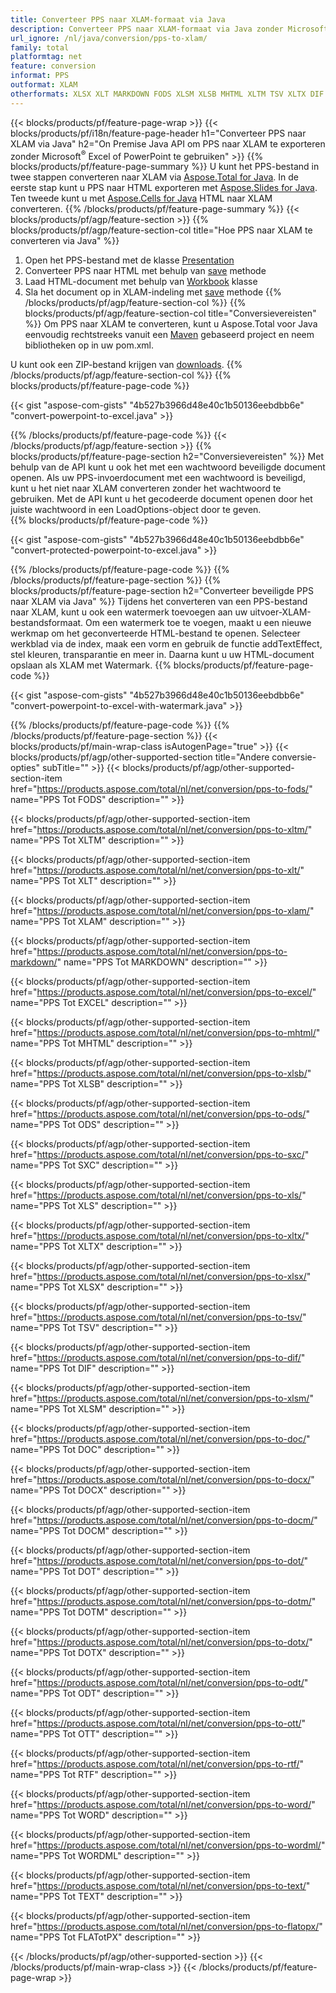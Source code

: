 ```yaml
---
title: Converteer PPS naar XLAM-formaat via Java
description: Converteer PPS naar XLAM-formaat via Java zonder Microsoft Excel of PowerPoint te gebruiken
url_ignore: /nl/java/conversion/pps-to-xlam/
family: total
platformtag: net
feature: conversion
informat: PPS
outformat: XLAM
otherformats: XLSX XLT MARKDOWN FODS XLSM XLSB MHTML XLTM TSV XLTX DIF XLS SXC XLAM ODS EXCEL DOC DOCX DOCM DOT DOTM DOTX ODT OTT RTF WORD WORDML TEXT FLATOPX
---
```

{{< blocks/products/pf/feature-page-wrap >}}
{{< blocks/products/pf/i18n/feature-page-header h1="Converteer PPS naar XLAM via Java" h2="On Premise Java API om PPS naar XLAM te exporteren zonder Microsoft<sup>&reg;</sup> Excel of PowerPoint te gebruiken" >}}
{{% blocks/products/pf/feature-page-summary %}}
U kunt het PPS-bestand in twee stappen converteren naar XLAM via [Aspose.Total for Java](https://products.aspose.com/total/java/). In de eerste stap kunt u PPS naar HTML exporteren met [Aspose.Slides for Java](https://products.aspose.com/slides/java/). Ten tweede kunt u met [Aspose.Cells for Java](https://products.aspose.com/cells/java/) HTML naar XLAM converteren.
{{% /blocks/products/pf/feature-page-summary  %}}
{{< blocks/products/pf/agp/feature-section >}}
{{% blocks/products/pf/agp/feature-section-col title="Hoe PPS naar XLAM te converteren via Java" %}}
1. Open het PPS-bestand met de klasse [Presentation](https://reference.aspose.com/slides/java/com.aspose.slides/Presentation)
2. Converteer PPS naar HTML met behulp van [save](https://reference.aspose.com/slides/java/com.aspose.slides/Presentation#save-java.lang.String-int-com.aspose.slides.ISaveOptions-) methode
3. Laad HTML-document met behulp van [Workbook](https://reference.aspose.com/cells/java/com.aspose.cells/Workbook) klasse
4. Sla het document op in XLAM-indeling met [save](https://reference.aspose.com/cells/java/com.aspose.cells/workbook#save(java.lang.String,%20com.aspose.cells.SaveOptions)) methode
{{% /blocks/products/pf/agp/feature-section-col %}}
{{% blocks/products/pf/agp/feature-section-col title="Conversievereisten" %}}
Om PPS naar XLAM te converteren, kunt u Aspose.Total voor Java eenvoudig rechtstreeks vanuit een [Maven](https://repository.aspose.com/webapp/#/artifacts/browse/tree/General/repo/com/aspose/aspose-total) gebaseerd project en neem bibliotheken op in uw pom.xml.

U kunt ook een ZIP-bestand krijgen van [downloads](https://downloads.aspose.com/total/java).
{{% /blocks/products/pf/agp/feature-section-col %}}
{{% blocks/products/pf/feature-page-code %}}

{{< gist "aspose-com-gists" "4b527b3966d48e40c1b50136eebdbb6e" "convert-powerpoint-to-excel.java" >}}


{{% /blocks/products/pf/feature-page-code %}}
{{< /blocks/products/pf/agp/feature-section >}}
{{% blocks/products/pf/feature-page-section  h2="Conversievereisten" %}}
Met behulp van de API kunt u ook het met een wachtwoord beveiligde document openen. Als uw PPS-invoerdocument met een wachtwoord is beveiligd, kunt u het niet naar XLAM converteren zonder het wachtwoord te gebruiken. Met de API kunt u het gecodeerde document openen door het juiste wachtwoord in een LoadOptions-object door te geven.  
{{% blocks/products/pf/feature-page-code %}}

{{< gist "aspose-com-gists" "4b527b3966d48e40c1b50136eebdbb6e" "convert-protected-powerpoint-to-excel.java" >}}

{{% /blocks/products/pf/feature-page-code  %}}
{{% /blocks/products/pf/feature-page-section %}}
{{% blocks/products/pf/feature-page-section  h2="Converteer beveiligde PPS naar XLAM via Java" %}}
Tijdens het converteren van een PPS-bestand naar XLAM, kunt u ook een watermerk toevoegen aan uw uitvoer-XLAM-bestandsformaat. Om een watermerk toe te voegen, maakt u een nieuwe werkmap om het geconverteerde HTML-bestand te openen. Selecteer werkblad via de index, maak een vorm en gebruik de functie addTextEffect, stel kleuren, transparantie en meer in. Daarna kunt u uw HTML-document opslaan als XLAM met Watermark. 
{{% blocks/products/pf/feature-page-code %}}

{{< gist "aspose-com-gists" "4b527b3966d48e40c1b50136eebdbb6e" "convert-powerpoint-to-excel-with-watermark.java" >}}

{{% /blocks/products/pf/feature-page-code  %}}
{{% /blocks/products/pf/feature-page-section %}}
{{< blocks/products/pf/main-wrap-class isAutogenPage="true" >}}
{{< blocks/products/pf/agp/other-supported-section title="Andere conversie-opties" subTitle="" >}}
{{< blocks/products/pf/agp/other-supported-section-item href="https://products.aspose.com/total/nl/net/conversion/pps-to-fods/" name="PPS Tot FODS" description="" >}}

{{< blocks/products/pf/agp/other-supported-section-item href="https://products.aspose.com/total/nl/net/conversion/pps-to-xltm/" name="PPS Tot XLTM" description="" >}}

{{< blocks/products/pf/agp/other-supported-section-item href="https://products.aspose.com/total/nl/net/conversion/pps-to-xlt/" name="PPS Tot XLT" description="" >}}

{{< blocks/products/pf/agp/other-supported-section-item href="https://products.aspose.com/total/nl/net/conversion/pps-to-xlam/" name="PPS Tot XLAM" description="" >}}

{{< blocks/products/pf/agp/other-supported-section-item href="https://products.aspose.com/total/nl/net/conversion/pps-to-markdown/" name="PPS Tot MARKDOWN" description="" >}}

{{< blocks/products/pf/agp/other-supported-section-item href="https://products.aspose.com/total/nl/net/conversion/pps-to-excel/" name="PPS Tot EXCEL" description="" >}}

{{< blocks/products/pf/agp/other-supported-section-item href="https://products.aspose.com/total/nl/net/conversion/pps-to-mhtml/" name="PPS Tot MHTML" description="" >}}

{{< blocks/products/pf/agp/other-supported-section-item href="https://products.aspose.com/total/nl/net/conversion/pps-to-xlsb/" name="PPS Tot XLSB" description="" >}}

{{< blocks/products/pf/agp/other-supported-section-item href="https://products.aspose.com/total/nl/net/conversion/pps-to-ods/" name="PPS Tot ODS" description="" >}}

{{< blocks/products/pf/agp/other-supported-section-item href="https://products.aspose.com/total/nl/net/conversion/pps-to-sxc/" name="PPS Tot SXC" description="" >}}

{{< blocks/products/pf/agp/other-supported-section-item href="https://products.aspose.com/total/nl/net/conversion/pps-to-xls/" name="PPS Tot XLS" description="" >}}

{{< blocks/products/pf/agp/other-supported-section-item href="https://products.aspose.com/total/nl/net/conversion/pps-to-xltx/" name="PPS Tot XLTX" description="" >}}

{{< blocks/products/pf/agp/other-supported-section-item href="https://products.aspose.com/total/nl/net/conversion/pps-to-xlsx/" name="PPS Tot XLSX" description="" >}}

{{< blocks/products/pf/agp/other-supported-section-item href="https://products.aspose.com/total/nl/net/conversion/pps-to-tsv/" name="PPS Tot TSV" description="" >}}

{{< blocks/products/pf/agp/other-supported-section-item href="https://products.aspose.com/total/nl/net/conversion/pps-to-dif/" name="PPS Tot DIF" description="" >}}

{{< blocks/products/pf/agp/other-supported-section-item href="https://products.aspose.com/total/nl/net/conversion/pps-to-xlsm/" name="PPS Tot XLSM" description="" >}}

{{< blocks/products/pf/agp/other-supported-section-item href="https://products.aspose.com/total/nl/net/conversion/pps-to-doc/" name="PPS Tot DOC" description="" >}}

{{< blocks/products/pf/agp/other-supported-section-item href="https://products.aspose.com/total/nl/net/conversion/pps-to-docx/" name="PPS Tot DOCX" description="" >}}

{{< blocks/products/pf/agp/other-supported-section-item href="https://products.aspose.com/total/nl/net/conversion/pps-to-docm/" name="PPS Tot DOCM" description="" >}}

{{< blocks/products/pf/agp/other-supported-section-item href="https://products.aspose.com/total/nl/net/conversion/pps-to-dot/" name="PPS Tot DOT" description="" >}}

{{< blocks/products/pf/agp/other-supported-section-item href="https://products.aspose.com/total/nl/net/conversion/pps-to-dotm/" name="PPS Tot DOTM" description="" >}}

{{< blocks/products/pf/agp/other-supported-section-item href="https://products.aspose.com/total/nl/net/conversion/pps-to-dotx/" name="PPS Tot DOTX" description="" >}}

{{< blocks/products/pf/agp/other-supported-section-item href="https://products.aspose.com/total/nl/net/conversion/pps-to-odt/" name="PPS Tot ODT" description="" >}}

{{< blocks/products/pf/agp/other-supported-section-item href="https://products.aspose.com/total/nl/net/conversion/pps-to-ott/" name="PPS Tot OTT" description="" >}}

{{< blocks/products/pf/agp/other-supported-section-item href="https://products.aspose.com/total/nl/net/conversion/pps-to-rtf/" name="PPS Tot RTF" description="" >}}

{{< blocks/products/pf/agp/other-supported-section-item href="https://products.aspose.com/total/nl/net/conversion/pps-to-word/" name="PPS Tot WORD" description="" >}}

{{< blocks/products/pf/agp/other-supported-section-item href="https://products.aspose.com/total/nl/net/conversion/pps-to-wordml/" name="PPS Tot WORDML" description="" >}}

{{< blocks/products/pf/agp/other-supported-section-item href="https://products.aspose.com/total/nl/net/conversion/pps-to-text/" name="PPS Tot TEXT" description="" >}}

{{< blocks/products/pf/agp/other-supported-section-item href="https://products.aspose.com/total/nl/net/conversion/pps-to-flatopx/" name="PPS Tot FLATotPX" description="" >}}


{{< /blocks/products/pf/agp/other-supported-section >}}
{{< /blocks/products/pf/main-wrap-class >}}
{{< /blocks/products/pf/feature-page-wrap >}}